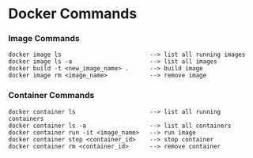 # Docker Commands

### Image Commands
    docker image ls                         --> list all running images
    docker image ls -a                      --> list all images    
    docker build -t <new_image_name> .      --> build image
    docker image rm <image_name>            --> remove image

### Container Commands
    docker container ls                     --> list all running containers
    docker container ls -a                  --> list all containers
    docker container run -it <image_name>   --> run image
    docker container stop <container_id>    --> stop container
    docker container rm <container_id>      --> remove container